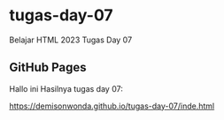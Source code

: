 # tugas-day-07
Belajar  HTML 2023 Tugas Day 07 

## GitHub Pages
Hallo ini Hasilnya tugas day 07:

https://demisonwonda.github.io/tugas-day-07/inde.html


